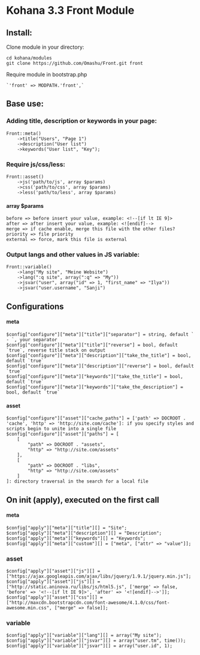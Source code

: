 Kohana 3.3 Front Module
=====================

Install:
-------------------

Clone module in your directory:

	cd kohana/modules
	git clone https://github.com/Omashu/Front.git front

Require module in bootstrap.php

	`'front' => MODPATH.'front',`

Base use:
-------------------

### Adding title, description or keywords in your page:
	Front::meta()
		->title("Users", "Page 1")
		->description("User list")
		->keywords("User list", "Key");

### Require js/css/less:
	Front::asset()
		->js('path/to/js', array $params)
		->css('path/to/css', array $params)
		->less('path/to/less', array $params)

#### array $params
	before => before insert your value, example: <!--[if lt IE 9]>
	after => after insert your value, example: <![endif]-->
	merge => if cache enable, merge this file with the other files?
	priority => file priority
	external => force, mark this file is external

### Output langs and other values in JS variable:
	Front::variable()
		->lang("My site", "Meine Website")
		->lang(":q site", array(":q" => "My"))
		->jsvar("user", array("id" => 1, "first_name" => "Ilya"))
		->jsvar("user.username", "Sanji")

Configurations
-------------------

#### meta

	$config["configure"]["meta"]["title"]["separator"] = string, default ` - `, your separator
	$config["configure"]["meta"]["title"]["reverse"] = bool, default `true`, reverse title stack on output
	$config["configure"]["meta"]["description"]["take_the_title"] = bool, default `true`
	$config["configure"]["meta"]["description"]["reverse"] = bool, default `true`
	$config["configure"]["meta"]["keywords"]["take_the_title"] = bool, default `true`
	$config["configure"]["meta"]["keywords"]["take_the_description"] = bool, default `true`

#### asset

	$config["configure"]["asset"]["cache_paths"] = ['path' => DOCROOT . 'cache', 'http' => 'http://site.com/cache']: if you specify styles and scripts begin to unite into a single file
	$config["configure"]["asset"]["paths"] = [
		[
			"path" => DOCROOT . "assets",
			"http" => "http://site.com/assets"
		],
		[
			"path" => DOCROOT . "libs",
			"http" => "http://site.com/assets"
		]
	]: directory traversal in the search for a local file


On init (apply), executed on the first call
---------------------------------------------------------

#### meta

	$config["apply"]["meta"]["title"][] = "Site";
	$config["apply"]["meta"]["description"][] = "Description";
	$config["apply"]["meta"]["keywords"][] = "Keywords";
	$config["apply"]["meta"]["custom"][] = ["meta", ["attr" => "value"]];

### asset
	$config["apply"]["asset"]["js"][] = ["https://ajax.googleapis.com/ajax/libs/jquery/1.9.1/jquery.min.js"];
	$config["apply"]["asset"]["js"][] = ["http://static.aninova.ru/libs/js/html5.js", ['merge' => false, 'before' => '<!--[if lt IE 9]>', 'after' => '<![endif]-->']];
	$config["apply"]["asset"]["css"][] = ["http://maxcdn.bootstrapcdn.com/font-awesome/4.1.0/css/font-awesome.min.css", ["merge" => false]];

### variable
	$config["apply"]["variable"]["lang"][] = array("My site");
	$config["apply"]["variable"]["jsvar"][] = array("user.tm", time());
	$config["apply"]["variable"]["jsvar"][] = array("user.id", 1);